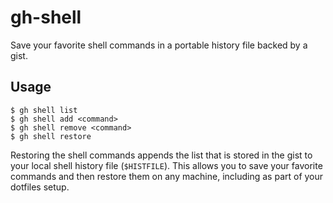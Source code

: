 # gh-shell
Save your favorite shell commands in a portable history file backed by a gist.

## Usage
```
$ gh shell list
$ gh shell add <command>
$ gh shell remove <command>
$ gh shell restore
```

Restoring the shell commands appends the list that is stored in the gist to your local shell history file (`$HISTFILE`). This allows you to save your favorite commands and then restore them on any machine, including as part of your dotfiles setup.
